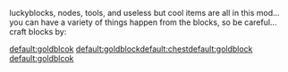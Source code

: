 luckyblocks, nodes, tools, and useless but cool items are all in this mod...
you can have a variety of things happen from the blocks, so be careful...
craft blocks by:


<empty><default:goldblcok><empty>
<default:goldblock><default:chest><default:goldblock>
<empty><default:goldblcok><empty>
